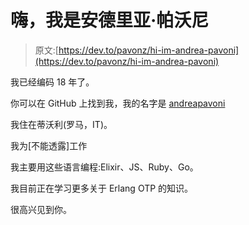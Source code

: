 # 嗨，我是安德里亚·帕沃尼

> 原文:[https://dev.to/pavonz/hi-im-andrea-pavoni](https://dev.to/pavonz/hi-im-andrea-pavoni)

我已经编码 18 年了。

你可以在 GitHub 上找到我，我的名字是 [andreapavoni](https://github.com/andreapavoni)

我住在蒂沃利(罗马，IT)。

我为[不能透露]工作

我主要用这些语言编程:Elixir、JS、Ruby、Go。

我目前正在学习更多关于 Erlang OTP 的知识。

很高兴见到你。